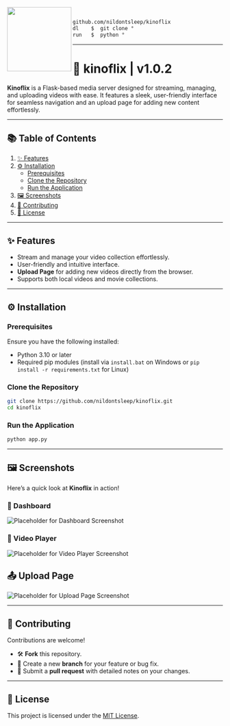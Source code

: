 <img align="left" src="https://i.imgur.com/HITRV5a.png" width="150"/>

```bash

github.com/nildontsleep/kinoflix
dl    $  git clone ° 
run   $  python °

```

---

# 🏯 kinoflix | v1.0.2

**Kinoflix** is a Flask-based media server designed for streaming, managing, and uploading videos with ease. It features a sleek, user-friendly interface for seamless navigation and an upload page for adding new content effortlessly.  

---

## 📚 Table of Contents

1. [✨ Features](#-features)  
2. [⚙️ Installation](#️-installation)  
   - [Prerequisites](#prerequisites)  
   - [Clone the Repository](#clone-the-repository)  
   - [Run the Application](#run-the-application)  
3. [🖼️ Screenshots](#️-screenshots)   
4. [🤝 Contributing](#-contributing)  
5. [📄 License](#-license)  

---

## ✨ Features

- Stream and manage your video collection effortlessly.  
- User-friendly and intuitive interface.  
- **Upload Page** for adding new videos directly from the browser.  
- Supports both local videos and movie collections.  

---

## ⚙️ Installation

### Prerequisites

Ensure you have the following installed:  

- Python 3.10 or later  
- Required pip modules (install via `install.bat` on Windows or `pip install -r requirements.txt` for Linux)  

### Clone the Repository

```bash
git clone https://github.com/nildontsleep/kinoflix.git
cd kinoflix
```

### Run the Application

```bash
python app.py
```

---

## 🖼️ Screenshots

Here’s a quick look at **Kinoflix** in action!  

### 📁 Dashboard

![Placeholder for Dashboard Screenshot](https://via.placeholder.com/800x450?text=Dashboard+Screenshot)

### 🎥 Video Player

![Placeholder for Video Player Screenshot](https://via.placeholder.com/800x450?text=Video+Player+Screenshot)

## 📤 Upload Page

![Placeholder for Upload Page Screenshot](https://via.placeholder.com/800x450?text=Upload+Page+Screenshot)  

---

## 🤝 Contributing

Contributions are welcome!  

- 🛠️ **Fork** this repository.  
- 🌟 Create a new **branch** for your feature or bug fix.  
- 📨 Submit a **pull request** with detailed notes on your changes.  

---

## 📄 License

This project is licensed under the [MIT License](https://opensource.org/licenses/MIT).  
